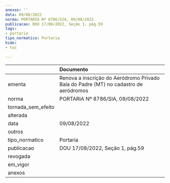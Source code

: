 ```yaml
---
anexos: ''
data: 09/08/2022
norma: PORTARIA Nº 8786/SIA, 09/08/2022
publicacao: DOU 17/08/2022, Seção 1, pág.59
tags:
- portaria
tipo_normatico: Portaria
hide: 
- toc 
 
---
```


|                    | Documento                                                                            |
|:-------------------|:-------------------------------------------------------------------------------------|
| ementa             | Renova a inscrição do Aeródromo Privado Baía do Padre (MT) no cadastro de aeródromos |
| norma              | PORTARIA Nº 8786/SIA, 09/08/2022                                                     |
| tornada_sem_efeito |                                                                                      |
| alterada           |                                                                                      |
| data               | 09/08/2022                                                                           |
| outros             |                                                                                      |
| tipo_normatico     | Portaria                                                                             |
| publicacao         | DOU 17/08/2022, Seção 1, pág.59                                                      |
| revogada           |                                                                                      |
| em_vigor           |                                                                                      |
| anexos             |                                                                                      |